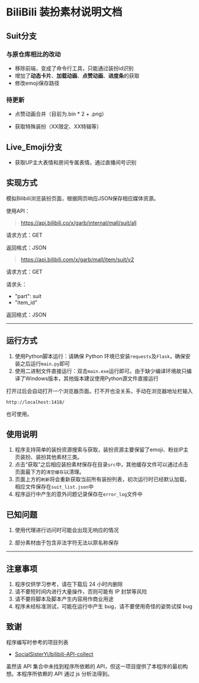 # BiliBili 装扮素材说明文档

## Suit分支

### 与原仓库相比的改动

- 移除前端，变成了命令行工具，只能通过装扮id识别
- 增加了**动态卡片**、**加载动画**、**点赞动画**、**进度条**的获取
- 修改emoji保存路径

### 待更新

- 点赞动画合并（目前为.bin * 2 + .png）

- 获取特殊装扮（XX限定、XX特辑等）

## Live_Emoji分支

- 获取UP主大表情和房间专属表情，通过直播间号识别

## 实现方式

模拟Bilibili浏览装扮页面，根据网页响应JSON保存相应媒体资源。

使用API：

> https://api.bilibili.co/x/garb/internal/mall/suit/all

请求方式：GET

返回格式：JSON

> https://api.bilibili.com/x/garb/mall/item/suit/v2

请求方式：GET

请求头：

- "part": suit
- "item_id"

返回格式：JSON

---

## 运行方式

1. 使用Python脚本运行：请确保 Python 环境已安装`requests`及`Flask`，确保安装之后运行`main.py`即可
2. 使用二进制文件直接运行：双击`main.exe`运行即可。由于缺少编译环境故只编译了Windows版本，其他版本建议使用Python源文件直接运行

打开过后会自动打开一个浏览器页面。打不开也没关系，手动在浏览器地址栏输入

```http
http://localhost:1418/
```

也可使用。

## 使用说明

1. 程序支持简单的装扮资源搜索与获取，装扮资源主要保留了emoji、粉丝IP主页装扮、装扮其他素材三类。
2. 点击“获取”之后相应装扮素材保存在目录`src`中，其他缓存文件可以通过点击页面最下方的`清空缓存`以清理。
3. 页面上方的`刷新`将会重新获取当前所有装扮列表，初次运行时已经默认加载，相应文件保存在`suit_list.json`中
4. 程序运行中产生的意外问题记录保存在`error_log`文件中

## 已知问题

1. 使用代理进行访问时可能会出现无响应的情况

2. 部分素材由于包含非法字符无法以原名称保存

---

## 注意事项

1. 程序仅供学习参考，请在下载后 24 小时内删除
2. 请不要短时间内进行大量操作，否则可能有 IP 封禁等风险
3. 请不要将脚本及脚本产生内容用作商业用途
4. 程序未经标准测试，可能在运行中产生 bug，请不要使用奇怪的姿势试探 bug

## 致谢

程序编写时参考的项目列表

- [SocialSisterYi/bilibili-API-collect](https://github.com/SocialSisterYi/bilibili-API-collect)

虽然该 API 集合中未找到程序所依赖的 API，但这一项目提供了本程序的最初构想。本程序所依赖的 API 通过 js 分析法得到。
